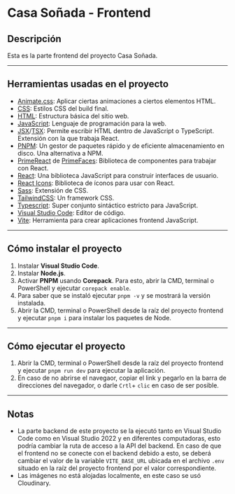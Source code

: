 # Casa Soñada - Frontend

## Descripción

Esta es la parte frontend del proyecto Casa Soñada.

---

## Herramientas usadas en el proyecto

- [Animate.css](https://animate.style/): Aplicar ciertas animaciones a ciertos elementos HTML.
- [CSS](https://www.w3.org/Style/CSS/Overview.en.html): Estilos CSS del build final.
- [HTML](https://www.w3schools.com/html/): Estructura básica del sitio web.
- [JavaScript](https://www.javascript.com/): Lenguaje de programación para la web.
- [JSX](https://beta.reactjs.org/learn/writing-markup-with-jsx)/[TSX](https://www.typescriptlang.org/docs/handbook/react.html): Permite escribir HTML dentro de JavaScript o TypeScript. Extensión con la que trabaja React.
- [PNPM](https://pnpm.io/): Un gestor de paquetes rápido y de eficiente almacenamiento en disco. Una alternativa a NPM.
- [PrimeReact](https://primereact.org/) de [PrimeFaces](https://www.primefaces.org/): Biblioteca de componentes para trabajar con React.
- [React](https://reactjs.org/): Una biblioteca JavaScript para construir interfaces de usuario.
- [React Icons](https://react-icons.github.io/react-icons/): Biblioteca de íconos para usar con React.
- [Sass](https://sass-lang.com/): Extensión de CSS.
- [TailwindCSS](https://tailwindcss.com/): Un framework CSS.
- [Typescript](https://www.typescriptlang.org/): Super conjunto sintáctico estricto para JavaScript.
- [Visual Studio Code](https://code.visualstudio.com/): Editor de código.
- [Vite](https://vitejs.dev/): Herramienta para crear aplicaciones frontend JavaScript.

---

## Cómo instalar el proyecto

1. Instalar **Visual Studio Code**.
2. Instalar **Node.js**.
3. Activar **PNPM** usando **Corepack**. Para esto, abrir la CMD, terminal o PowerShell y ejecutar `corepack enable`.
4. Para saber que se instaló ejecutar `pnpm -v` y se mostrará la versión instalada.
5. Abrir la CMD, terminal o PowerShell desde la raíz del proyecto frontend y ejecutar `pnpm i` para instalar los paquetes de Node.

---

## Cómo ejecutar el proyecto

1. Abrir la CMD, terminal o PowerShell desde la raíz del proyecto frontend y ejecutar `pnpm run dev` para ejecutar la aplicación.
2. En caso de no abrirse el navegaor, copiar el link y pegarlo en la barra de direcciones del navegador, o darle `Crtl`+ `clic` en caso de ser posible.

---

## Notas

- La parte backend de este proyecto se la ejecutó tanto en Visual Studio Code como en Visual Studio 2022 y en diferentes computadoras, esto podría cambiar la ruta de acceso a la API del backend. En caso de que el frontend no se conecte con el backend debido a esto, se deberá cambiar el valor de la variable `VITE_BASE_URL` ubicada en el archivo `.env` situado en la raíz del proyecto frontend por el valor correspondiente.
- Las imágenes no está alojadas localmente, en este caso se usó Cloudinary.
